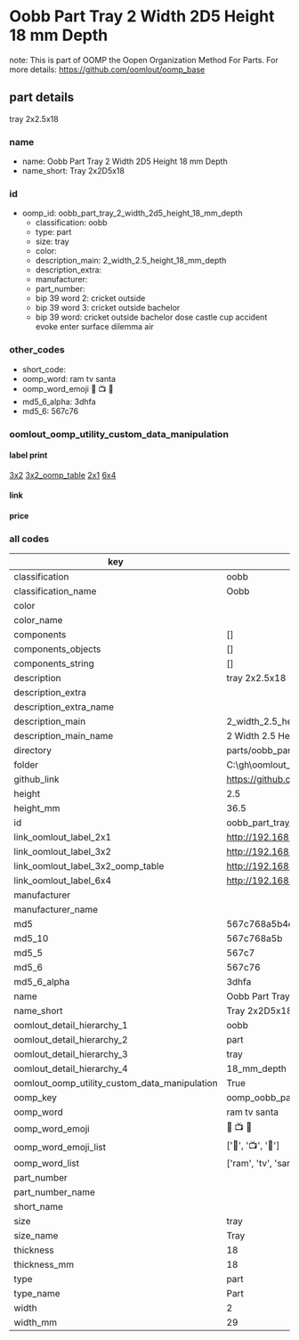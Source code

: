 # Oobb Part Tray 2 Width 2D5 Height 18 mm Depth  

note: This is part of OOMP the Oopen Organization Method For Parts. For more details: https://github.com/oomlout/oomp_base

##  part details
  



tray 2x2.5x18



### name
* name: Oobb Part Tray 2 Width 2D5 Height 18 mm Depth
* name_short: Tray 2x2D5x18 
### id
* oomp_id: oobb_part_tray_2_width_2d5_height_18_mm_depth
  * classification: oobb
  * type: part
  * size: tray
  * color: 
  * description_main: 2_width_2.5_height_18_mm_depth
  * description_extra: 
  * manufacturer: 
  * part_number: 
  * bip 39 word 2: cricket outside
  * bip 39 word 3: cricket outside bachelor
  * bip 39 word: cricket outside bachelor dose castle cup accident evoke enter surface dilemma air

### other_codes
* short_code: 
* oomp_word: ram tv santa
* oomp_word_emoji :ram: :tv: :santa:
* md5_6_alpha: 3dhfa
* md5_6: 567c76






### oomlout_oomp_utility_custom_data_manipulation
#### label print
[3x2](http://192.168.1.245:1112/?label=oomp%203dhfa)
[3x2_oomp_table](http://192.168.1.108:1112/?label=oomp%203dhfa)
[2x1](http://192.168.1.242:1112/?label=oomp%203dhfa)
[6x4](http://192.168.1.55:1112/?label=oomp%203dhfa)    

#### link

                              

#### price







### all codes 
| key | value |  
| --- | --- |  
| classification | oobb |  
| classification_name | Oobb |  
| color |  |  
| color_name |  |  
| components | [] |  
| components_objects | [] |  
| components_string | [] |  
| description | tray 2x2.5x18 |  
| description_extra |  |  
| description_extra_name |  |  
| description_main | 2_width_2.5_height_18_mm_depth |  
| description_main_name | 2 Width 2.5 Height 18 mm Depth |  
| directory | parts/oobb_part_tray_2_width_2d5_height_18_mm_depth |  
| folder | C:\gh\oomlout_oobb_version_4_generated_parts\parts\oobb_part_tray_2_width_2d5_height_18_mm_depth |  
| github_link | https://github.com/oomlout/oomlout_oomp_part_src/tree/main/parts/oobb_part_tray_2_width_2d5_height_18_mm_depth |  
| height | 2.5 |  
| height_mm | 36.5 |  
| id | oobb_part_tray_2_width_2d5_height_18_mm_depth |  
| link_oomlout_label_2x1 | http://192.168.1.242:1112/?label=oomp%203dhfa |  
| link_oomlout_label_3x2 | http://192.168.1.245:1112/?label=oomp%203dhfa |  
| link_oomlout_label_3x2_oomp_table | http://192.168.1.108:1112/?label=oomp%203dhfa |  
| link_oomlout_label_6x4 | http://192.168.1.55:1112/?label=oomp%203dhfa |  
| manufacturer |  |  
| manufacturer_name |  |  
| md5 | 567c768a5b4e002cd691c4182267619b |  
| md5_10 | 567c768a5b |  
| md5_5 | 567c7 |  
| md5_6 | 567c76 |  
| md5_6_alpha | 3dhfa |  
| name | Oobb Part Tray 2 Width 2D5 Height 18 mm Depth |  
| name_short | Tray 2x2D5x18  |  
| oomlout_detail_hierarchy_1 | oobb |  
| oomlout_detail_hierarchy_2 | part |  
| oomlout_detail_hierarchy_3 | tray |  
| oomlout_detail_hierarchy_4 | 18_mm_depth |  
| oomlout_oomp_utility_custom_data_manipulation | True |  
| oomp_key | oomp_oobb_part_tray_2_width_2d5_height_18_mm_depth |  
| oomp_word | ram tv santa |  
| oomp_word_emoji | :ram: :tv: :santa: |  
| oomp_word_emoji_list | [':ram:', ':tv:', ':santa:'] |  
| oomp_word_list | ['ram', 'tv', 'santa'] |  
| part_number |  |  
| part_number_name |  |  
| short_name |  |  
| size | tray |  
| size_name | Tray |  
| thickness | 18 |  
| thickness_mm | 18 |  
| type | part |  
| type_name | Part |  
| width | 2 |  
| width_mm | 29 |  
